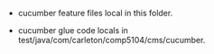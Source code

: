 - cucumber feature files local in this folder.

- cucumber glue code locals in test/java/com/carleton/comp5104/cms/cucumber.